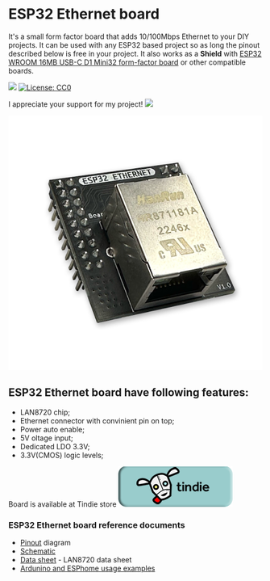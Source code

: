 # ESP32 Ethernet board

It's a small form factor board that adds 10/100Mbps Ethernet to your DIY projects. It can be used with any ESP32 based project so as long the pinout described below is free in your project. It also works as a **Shield** with [ESP32 WROOM 16MB USB-C D1 Mini32 form-factor board](https://www.tindie.com/products/28858/) or other compatible boards.

[![](https://img.shields.io/github/v/release/srg74/ESP32_ethernet)](https://img.shields.io/github/v/release/srg74/ESP32_ethernet)
[![License: CC0](https://img.shields.io/badge/License-CC0-blue.svg?style=flat-square)](https://github.com/srg74/ESP32_ethernet/blob/master/LICENSE)

I appreciate your support for my project! [![](https://www.paypalobjects.com/en_US/i/btn/btn_donateCC_LG.gif)](https://www.paypal.com/cgi-bin/webscr?cmd=_s-xclick&hosted_button_id=VU7L89Z2RR7S4&source=url)

![Board](https://github.com/srg74/ESP32_ethernet/blob/main/Resources/images/ESP32%20ethernet_front.png)

## ESP32 Ethernet board have following features:

- LAN8720 chip;
- Ethernet connector with convinient pin on top;
- Power auto enable;
- 5V oltage input;
- Dedicated LDO 3.3V;
- 3.3V(CMOS) logic levels;

Board is available at Tindie store [![tindie](https://github.com/srg74/WLED-ESP32-pico/blob/main/images/tindie-logo@2x.png)](https://www.tindie.com/stores/serg74/)

### ESP32 Ethernet board reference documents

- [Pinout](https://github.com/srg74/ESP32_ethernet/blob/main/Resources/images/ESP32%20ethernet%20pinout.pdf) diagram
- [Schematic](https://github.com/srg74/ESP32_ethernet/blob/main/Resources/images/Schematic.pdf)
- [Data sheet](https://ww1.microchip.com/downloads/aemDocuments/documents/OTH/ProductDocuments/DataSheets/00002165B.pdf) - LAN8720 data sheet
- [Ardunino and ESPhome usage examples](https://github.com/srg74/ESP32_ethernet/blob/main/Resources/readme.md)
